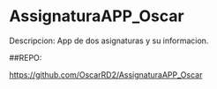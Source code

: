 # AssignaturaAPP_Oscar
Descripcion: App de dos asignaturas y su informacion.

##REPO:

https://github.com/OscarRD2/AssignaturaAPP_Oscar
